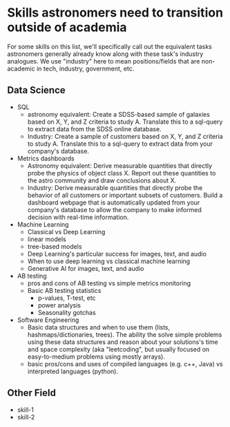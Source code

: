 # Skills astronomers need to transition outside of academia
For some skills on this list, we'll specifically call out the equivalent tasks astronomers generally already know along with these task's industry analogues.  We use "industry" here to mean positions/fields that are non-academic in tech, industry, government, etc.
## Data Science
- SQL
  - astronomy equivalent: Create a SDSS-based sample of galaxies based on X, Y, and Z criteria to study A. Translate this to a sql-query to extract data from the SDSS online database.
  - Industry: Create a sample of customers based on X, Y, and Z criteria to study A. Translate this to a sql-query to extract data from your company's database.
- Metrics dashboards
  - Astronomy equivalent: Derive measurable quantities that directly probe the physics of object class X.  Report out these quantities to the astro community and draw conclusions about X.
  - Industry: Derive measurable quantities that directly probe the behavior of all customers or important subsets of customers.  Build a dashboard webpage that is automatically updated from your company's database to allow the company to make informed decision with real-time information.
- Machine Learning
  - Classical vs Deep Learning
  - linear models
  - tree-based models
  - Deep Learning's particular success for images, text, and audio
  - When to use deep learning vs classical machine learning
  - Generative AI for images, text, and audio
- AB testing
  - pros and cons of AB testing vs simple metrics monitoring
  - Basic AB testing statistics
    - p-values, T-test, etc
    - power analysis
    - Seasonality gotchas
- Software Engineering
  - Basic data structures and when to use them (lists, hashmaps/dictionaries, trees).  The ability the solve simple problems using these data structures and reason about your solutions's time and space complexity (aka "leetcoding", but usually focused on easy-to-medium problems using mostly arrays).
  - basic pros/cons and uses of compiled languages (e.g. c++, Java) vs interpreted languages (python).

## Other Field
- skill-1
- skill-2
